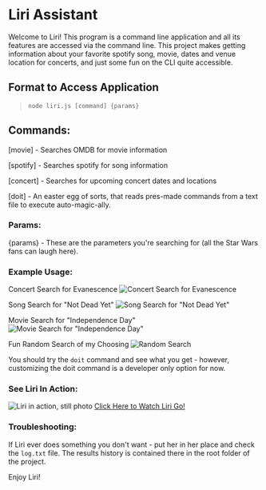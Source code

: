 # Liri Assistant
Welcome to Liri!
This program is a command line application and all its features 
are accessed via the command line. This project makes getting information
about your favorite spotify song, movie, dates and venue location for concerts,
and just some fun on the CLI quite accessible.

## Format to Access Application
> `node liri.js [command] {params}`

## Commands:
  [movie]       - Searches OMDB for movie information
  
  [spotify]     - Searches spotify for song information
  
  [concert]     - Searches for upcoming concert dates and locations
  
  [doit]        - An easter egg of sorts, that reads pres-made commands from a text file to execute auto-magic-ally.
  
### Params:
  {params}      - These are the parameters you're searching for (all the Star Wars fans can laugh here). 
  
### Example Usage:
Concert Search for Evanescence
![Concert Search for Evanescence](https://i.gyazo.com/356b666ee20c0c39d8238a48dc144bb3.png)

Song Search for "Not Dead Yet"
![Song Search for "Not Dead Yet"](https://i.gyazo.com/f0fda505757cdb032863f7aa8fdc6b6c.png)

Movie Search for "Independence Day"
![Movie Search for "Independence Day"](https://i.gyazo.com/60daf8c5912d7f782bf90cda0415ef2e.png)

Fun Random Search of my Choosing
![Random Search](https://i.gyazo.com/d112102524ab326d624daddd3991f835.png)

You should try the `doit` command and see what you get - however, customizing the doit command is a developer only option for now.

### See Liri In Action:
![Liri in action, still photo](https://i.gyazo.com/da03a5d72c495517785dae2c4d63a66e.png)
[Click Here to Watch Liri Go!](https://www.youtube.com/watch?v=CAaZlTsK_Yc&feature=youtu.be)

### Troubleshooting:
If Liri ever does something you don't want - put her in her place and check the ```log.txt``` file.
The results history is contained there in the root folder of the project.

Enjoy Liri!
